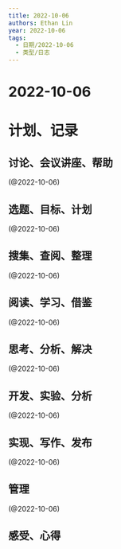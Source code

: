 ```yaml
---
title: 2022-10-06
authors: Ethan Lin
year: 2022-10-06 
tags:
  - 日期/2022-10-06 
  - 类型/日志 
---
```



# 2022-10-06






# 计划、记录

## 讨论、会议讲座、帮助

(@2022-10-06)



## 选题、目标、计划

(@2022-10-06)



## 搜集、查阅、整理

(@2022-10-06)



## 阅读、学习、借鉴

(@2022-10-06)



## 思考、分析、解决

(@2022-10-06)



## 开发、实验、分析

(@2022-10-06)



## 实现、写作、发布

(@2022-10-06)





## 管理

(@2022-10-06)



## 感受、心得



